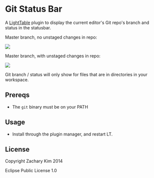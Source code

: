 # Git Status Bar

A [LightTable](http://lighttable.com) plugin to display the current editor's Git repo's branch and status in the statusbar.

Master branch, no unstaged changes in repo:

![](http://f.cl.ly/items/0I1C2q2b2t0Z3Y031h00/Screen%20Shot%202014-05-01%20at%2011.22.40%20AM.png)


Master branch, with unstaged changes in repo:

![](http://f.cl.ly/items/102p060I1l3Y350l321b/Screen%20Shot%202014-05-01%20at%2011.22.43%20AM.png)

Git branch / status will only show for files that are in directories in your workspace.

## Prereqs

* The `git` binary must be on your PATH

## Usage

* Install through the plugin manager, and restart LT.

## License

Copyright Zachary Kim 2014

Eclipse Public License 1.0
